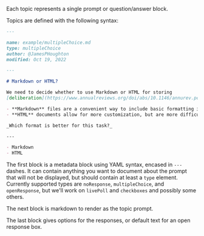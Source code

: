Each topic represents a single prompt or question/answer block.

Topics are defined with the following syntax:

```markdown
---

name: example/multipleChoice.md
type: multipleChoice
author: @JamesPHoughton
modified: Oct 19, 2022

---

# Markdown or HTML?

We need to decide whether to use Markdown or HTML for storing
[deliberation](https://www.annualreviews.org/doi/abs/10.1146/annurev.polisci.11.081306.070308) topics.

- **Markdown** files are a convenient way to include basic formatting in a human-readable plain text document that can be easily version controlled.
- **HTML** documents allow for more customization, but are more difficult to write and to read without a renderer.

_Which format is better for this task?_

---

- Markdown
- HTML
```

The first block is a metadata block using YAML syntax, encased in `---` dashes. It can contain anything you want to document about the prompt that will not be displayed, but should contain at least a `type` element. Currently supported types are `noResponse`, `multipleChoice`, and `openResponse`, but we'll work on `livePoll` and `checkboxes` and possibly some others.

The next block is markdown to render as the topic prompt.

The last block gives options for the responses, or default text for an open response box.
